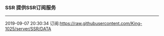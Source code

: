 ### SSR 提供SSR订阅服务
---
2019-09-07 20:30:34 订阅:https://raw.githubusercontent.com/King-1025/server/SSR/DATA
